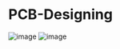 # PCB-Designing
![image](https://github.com/Anay2034/PCB-Designing/assets/134245273/00d5cd02-9cb5-4086-b2ad-559069088b91)
![image](https://github.com/Anay2034/PCB-Designing/assets/134245273/6fd87536-7f29-44d2-a3d6-e14d5571d08d)

